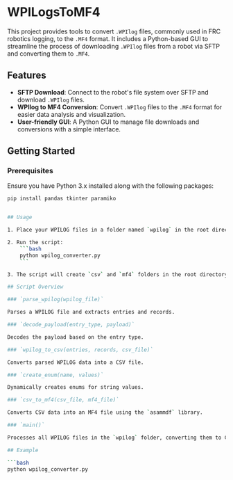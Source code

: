 # WPILogsToMF4

This project provides tools to convert `.WPIlog` files, commonly used in FRC robotics logging, to the `.MF4` format. It includes a Python-based GUI to streamline the process of downloading `.WPIlog` files from a robot via SFTP and converting them to `.MF4`.

## Features

- **SFTP Download**: Connect to the robot's file system over SFTP and download `.WPIlog` files.
- **WPIlog to MF4 Conversion**: Convert `.WPIlog` files to the `.MF4` format for easier data analysis and visualization.
- **User-friendly GUI**: A Python GUI to manage file downloads and conversions with a simple interface.

## Getting Started

### Prerequisites

Ensure you have Python 3.x installed along with the following packages:

```bash
pip install pandas tkinter paramiko


## Usage

1. Place your WPILOG files in a folder named `wpilog` in the root directory of the project.

2. Run the script:
    ```bash
    python wpilog_converter.py
    ```

3. The script will create `csv` and `mf4` folders in the root directory and save the converted files there.

## Script Overview

### `parse_wpilog(wpilog_file)`

Parses a WPILOG file and extracts entries and records.

### `decode_payload(entry_type, payload)`

Decodes the payload based on the entry type.

### `wpilog_to_csv(entries, records, csv_file)`

Converts parsed WPILOG data into a CSV file.

### `create_enum(name, values)`

Dynamically creates enums for string values.

### `csv_to_mf4(csv_file, mf4_file)`

Converts CSV data into an MF4 file using the `asammdf` library.

### `main()`

Processes all WPILOG files in the `wpilog` folder, converting them to CSV and MF4 formats if they are not already up-to-date.

## Example

```bash
python wpilog_converter.py
